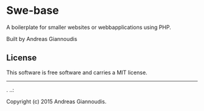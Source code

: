 Swe-base
==================

A boilerplate for smaller websites or webbapplications using PHP.

Built by Andreas Giannoudis

License
------------------

This software is free software and carries a MIT license.


------------------
 .
..:

Copyright (c) 2015 Andreas Giannoudis.
